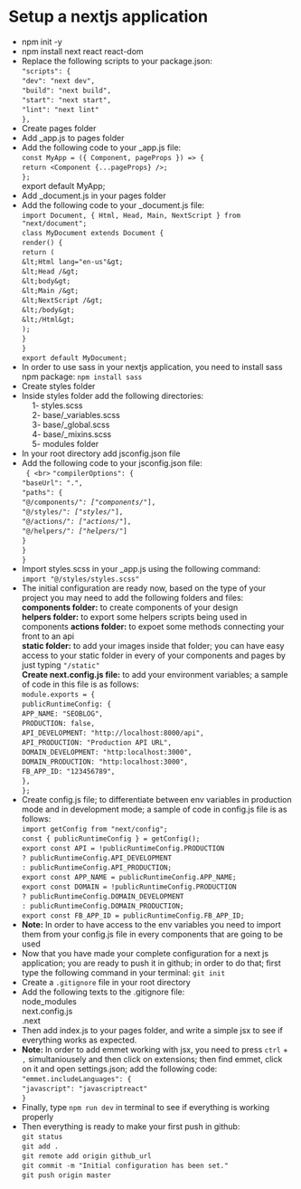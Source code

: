 # Setup a nextjs application
- npm init -y
- npm install next react react-dom
- Replace the following scripts to your package.json: <br>
`"scripts": {` <br>
  `"dev": "next dev",` <br>
  `"build": "next build",` <br>
  `"start": "next start",` <br>
  `"lint": "next lint"` <br>
`},`
- Create pages folder
- Add _app.js to pages folder
- Add the following code to your _app.js file: <br>
`const MyApp = ({ Component, pageProps }) => { `<br>
  `return <Component {...pageProps} />; `<br>
`}; `<br>
export default MyApp;
- Add _document.js in your pages folder
- Add the following code to your _document.js file:<br>
`import Document, { Html, Head, Main, NextScript } from "next/document"; `<br>
`class MyDocument extends Document { `<br>
  `render() { `<br>
    `return ( `<br>
      `&lt;Html lang="en-us"&gt; `<br>
        `&lt;Head /&gt; `<br>
        `&lt;body&gt; `<br>
          `&lt;Main /&gt; `<br>
          `&lt;NextScript /&gt; `<br>
        `&lt;/body&gt; `<br>
      `&lt;/Html&gt; `<br>
    `); `<br>
  `} `<br>
`} `<br>
`export default MyDocument;`
- In order to use sass in your nextjs application, you need to install sass npm package: `npm install sass`
- Create styles folder
- Inside styles folder add the following directories: <br>
&emsp; 1- styles.scss <br>
&emsp; 2- base/_variables.scss <br>
&emsp; 3- base/_global.scss <br>
&emsp; 4- base/_mixins.scss <br>
&emsp; 5- modules folder
- In your root directory add jsconfig.json file
- Add the following code to your jsconfig.json file: <br>
` { <br>`
    `"compilerOptions": { `<br>
      `"baseUrl": ".", `<br>
      `"paths": { `<br>
        `"@/components/`*`": ["components/`*`"], `<br>
        `"@/styles/`*`": ["styles/`*`"], `<br>
        `"@/actions/`*`": ["actions/`*`"], `<br>
        `"@/helpers/`*`": ["helpers/`*`"] `<br>
      `} `<br>
    `} `<br>
`}` 
- Import styles.scss in your _app.js using the following command: <br>
`import "@/styles/styles.scss"`
- The initial configuration are ready now, based on the type of your project you may need to add the following folders and files: <br>
<b>components folder:</b> to create components of your design <br>
<b>helpers folder:</b> to export some helpers scripts being used in components
<b>actions folder:</b> to expoet some methods connecting your front to an api <br>
<b>static folder:</b> to add your images inside that folder; you can have easy access to your static folder in every of your components and pages by just typing `"/static"` <br>
<b> Create next.config.js file:</b> to add your environment variables; a sample of code in this file is as follows: <br>
`module.exports = { `<br>
  `publicRuntimeConfig: { `<br>
    `APP_NAME: "SEOBLOG", `<br>
    `PRODUCTION: false, `<br>
    `API_DEVELOPMENT: "http://localhost:8000/api", `<br>
    `API_PRODUCTION: "Production API URL", `<br>
    `DOMAIN_DEVELOPMENT: "http:localhost:3000", `<br>
    `DOMAIN_PRODUCTION: "http:localhost:3000", `<br>
    `FB_APP_ID: "123456789", `<br>
  `}, `<br>
`};`
- Create config.js file; to differentiate between env variables in production mode and in development mode; a sample of code in config.js file is as follows: <br>
`import getConfig from "next/config"; `<br>
`const { publicRuntimeConfig } = getConfig(); `<br>
`export const API = !publicRuntimeConfig.PRODUCTION `<br>
  `? publicRuntimeConfig.API_DEVELOPMENT `<br>
  `: publicRuntimeConfig.API_PRODUCTION; `<br>
`export const APP_NAME = publicRuntimeConfig.APP_NAME; `<br>
`export const DOMAIN = !publicRuntimeConfig.PRODUCTION `<br>
  `? publicRuntimeConfig.DOMAIN_DEVELOPMENT `<br>
  `: publicRuntimeConfig.DOMAIN_PRODUCTION; `<br>
`export const FB_APP_ID = publicRuntimeConfig.FB_APP_ID;`
- <b>Note:</b> In order to have access to the env variables you need to import them from your config.js file in every components that are going to be used
- Now that you have made your complete configuration for a next js application; you are ready to push it in github; in order to do that; first type the following command in your terminal: `git init`
- Create a `.gitignore` file in your root directory
- Add the following texts to the .gitignore file: <br>
node_modules <br>
next.config.js <br>
.next
- Then add index.js to your pages folder, and write a simple jsx to see if everything works as expected.
- <b>Note:</b> In order to add emmet working with jsx, you need to press `ctrl` + `,` simultaniousely and then click on extensions; then find emmet, click on it and open settings.json; add the following code: <br>
`"emmet.includeLanguages": { `<br>
    `"javascript": "javascriptreact" `<br>
`}`
- Finally, type `npm run dev` in terminal to see if everything is working properly
- Then everything is ready to make your first push in github: <br>
`git status` <br>
`git add .` <br>
`git remote add origin github_url` <br>
`git commit -m "Initial configuration has been set." `<br>
`git push origin master `<br>